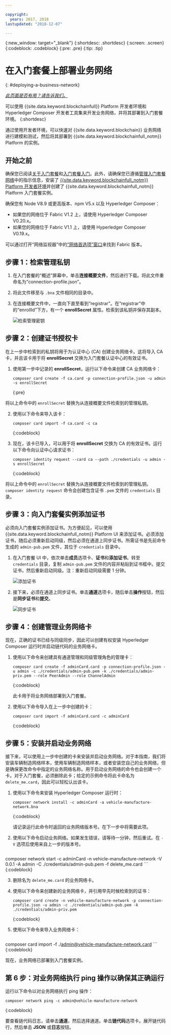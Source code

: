 ```yaml
---

copyright:
  years: 2017, 2018
lastupdated: "2018-12-07"

---
```


{:new_window: target="_blank"}
{:shortdesc: .shortdesc}
{:screen: .screen}
{:codeblock: .codeblock}
{:pre: .pre}
{:tip: .tip}

# 在入门套餐上部署业务网络
{: #deploying-a-business-network}


*[此页面是否有用？请告诉我们。](https://www.surveygizmo.com/s3/4501493/IBM-Blockchain-Documentation)*


可以使用 {{site.data.keyword.blockchainfull}} Platform 开发者环境和 Hyperledger Composer 开发者工具集来开发业务网络，并将其部署到入门套餐环境。
{:shortdesc}

通过使用开发者环境，可以快速对 {{site.data.keyword.blockchain}} 业务网络进行建模和测试，然后将其部署到 {{site.data.keyword.blockchainfull_notm}} Platform 的实例。

## 开始之前

确保您已阅读[关于入门套餐](/docs/services/blockchain/starter_plan.html)和[入门套餐入门](/docs/services/blockchain/get_start_starter_plan.html)。此外，请确保您已遵循[管理入门套餐网络](/docs/services/blockchain/get_start_starter_plan.html)中的指示信息，安装了 [{{site.data.keyword.blockchainfull_notm}} Platform 开发者环境](/docs/services/blockchain/develop_install.html)并创建了 {{site.data.keyword.blockchainfull_notm}} Platform 入门套餐实例。

确保您有 Node V8.9 或更高版本、npm V5.x 以及 Hyperledger Composer：

- 如果您的网络位于 Fabric V1.2 上，请使用 Hyperledger Composer V0.20.x。
- 如果您的网络位于 Fabric V1.1 上，请使用 Hyperledger Composer V0.19.x。  

可以通过打开“网络监视器”中的[“网络首选项”窗口](/docs/services/blockchain//v10_dashboard.html#network-preferences)来找到 Fabric 版本。


## 步骤 1：检索管理私钥

1. 在入门套餐的“概述”屏幕中，单击**连接概要文件**，然后进行下载。将此文件重命名为“connection-profile.json”。

2. 将此文件移至与 `.bna` 文件相同的目录中。

3. 在连接概要文件中，一直向下直至看到“registrar”。在“registrar”中的“enrollId”下方，有一个 **enrollSecret** 属性。检索到该私钥并保存其副本。

    ![检索管理密钥](images/get_enroll_secret.gif "检索管理密钥")


## 步骤 2：创建证书授权卡

在上一步中检索到的私钥将用于为认证中心 (CA) 创建业务网络卡。这将导入 CA 卡，并且该卡用于将 **enrollSecret** 交换为入门套餐认证中心的有效证书。

1. 使用第一步中记录的 **enrollSecret**，运行以下命令来创建 CA 业务网络卡：

   ```
   composer card create -f ca.card -p connection-profile.json -u admin -s enrollSecret
   ```
   {:pre}

将以上命令中的 `enrollSecret` 替换为从连接概要文件检索到的管理私钥。

2. 使用以下命令来导入该卡：

   ```
   composer card import -f ca.card -c ca
   ```
   {:codeblock}

3. 现在，该卡已导入，可以用于将 **enrollSecret** 交换为 CA 的有效证书。运行以下命令向认证中心请求证书：

   ```
   composer identity request --card ca --path ./credentials -u admin -s enrollSecret
   ```
   {:codeblock}

将以上命令中的 `enrollSecret` 替换为从连接概要文件检索到的管理私钥。`composer identity request` 命令会创建包含证书 `.pem` 文件的 `credentials` 目录。

## 步骤 3：向入门套餐实例添加证书

必须向入门套餐实例添加证书。为方便起见，可以使用 {{site.data.keyword.blockchainfull_notm}} Platform UI 来添加证书。必须添加证书，随后必须重新启动同级，然后必须在通道上同步证书。所需证书是先前命令生成的 `admin-pub.pem` 文件，其位于 `credentials` 目录中。

1. 在入门套餐 UI 中，依次单击**成员**选项卡、**证书**和**添加证书**。转至 `credentials` 目录，复制 `admin-pub.pem` 文件的内容并粘贴到证书框中。提交证书，然后重新启动同级。注：重新启动同级需要 1 分钟。

    ![添加证书](images/add_cert.gif "添加证书")

2. 接下来，必须在通道上同步证书。单击**通道**选项卡，随后单击**操作**按钮，然后是**同步证书**和**提交**。

    ![同步证书](images/sync_cert.gif "同步证书")

## 步骤 4：创建管理业务网络卡

现在，正确的证书已经与同级同步，因此可以创建有权安装 Hyperledger Composer 运行时并启动链代码的业务网络卡。

1. 使用以下命令来创建具有通道管理和同级管理角色的管理卡：

   ```
   composer card create -f adminCard.card -p connection-profile.json -u admin -c ./credentials/admin-pub.pem -k ./credentials/admin-priv.pem --role PeerAdmin --role ChannelAdmin
   ```
   {:codeblock}

   此卡用于将业务网络部署到入门套餐。

2. 使用以下命令导入在上一步中创建的卡：

   ```
   composer card import -f adminCard.card -c adminCard
   ```
   {:codeblock}

## 步骤 5：安装并启动业务网络

接下来，可以使用上一步中创建的卡来安装并启动业务网络。对于本指南，我们将安装车辆制造网络样本，使用车辆制造网络样本，或者安装您自己的业务网络，但是确保更改命令中指定的业务网络名称。用于启动业务网络的命令也会创建一个卡。对于入门套餐，必须删除此卡；给定的示例命令将此卡命名为 `delete_me.card`，因此可以轻松认出该卡。

1. 使用以下命令来安装 Hyperledger Composer 运行时：

   ```
   composer network install -c adminCard -a vehicle-manufacture-network.bna
   ```
   {:codeblock}

   请记录运行此命令时返回的业务网络版本号。在下一步中将需要此项。

2. 使用以下命令启动业务网络。如果发生错误，请等待一分钟，然后重试。在 `-V` 选项后使用来自上一步的版本号。

    ```
composer network start -c adminCard -n vehicle-manufacture-network -V 0.0.1 -A admin -C ./credentials/admin-pub.pem -f delete_me.card
    ```
    {:codeblock}

3. 删除名为 `delete_me.card` 的业务网络卡。

4. 使用以下命令来创建新的业务网络卡，并引用早先时候检索到的证书：

   ```
   composer card create -n vehicle-manufacture-network -p connection-profile.json -u admin -c ./credentials/admin-pub.pem -k ./credentials/admin-priv.pem
   ```
   {:codeblock}

5. 使用以下命令来导入业务网络卡：

    ```
composer card import -f ./admin@vehicle-manufacture-network.card
    ```
    {:codeblock}

现在，业务网络已部署到入门套餐实例。

## 第 6 步：对业务网络执行 ping 操作以确保其正确运行

运行以下命令以对业务网络执行 ping 操作：

   ```
   composer network ping -c admin@vehicle-manufacture-network
   ```
   {:codeblock}

要查看链代码日志，请单击**通道**，然后选择通道。<!-- Click the dropdown arrow to view the logs, or the Actions symbol to view in more detail. -->单击**链代码**选项卡。展开链代码行，然后单击 **JSON** 或**日志**按钮。

<!-- [fN-Yuj](https://i.makeagif.com/media/4-13-2018/fN-Yuj.gif) -->

